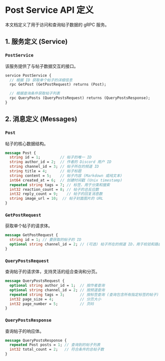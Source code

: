 # Post Service API 定义

本文档定义了用于访问和查询帖子数据的 gRPC 服务。

## 1. 服务定义 (Service)

### `PostService`

该服务提供了与帖子数据交互的接口。

```protobuf
service PostService {
  // 根据 ID 获取单个帖子的详细信息
  rpc GetPost (GetPostRequest) returns (Post);

  // 根据查询条件获取帖子列表
  rpc QueryPosts (QueryPostsRequest) returns (QueryPostsResponse);
}
```

## 2. 消息定义 (Messages)

### `Post`

帖子的核心数据结构。

```protobuf
message Post {
  string id = 1;         // 帖子的唯一 ID
  string author_id = 2;  // 作者的 Discord 用户 ID
  string channel_id = 3; // 帖子所在的频道 ID
  string title = 4;      // 帖子标题
  string content = 5;    // 帖子内容 (Markdown 或纯文本)
  int64 created_at = 6;  // 创建时间戳 (Unix timestamp)
  repeated string tags = 7; // 标签，用于分类和搜索
  int32 reaction_count = 8; // 帖子的总反应数
  int32 reply_count = 9;    // 帖子的回复消息数
  string image_url = 10;  // 帖子封面图片的 URL
}
```

### `GetPostRequest`

获取单个帖子的请求体。

```protobuf
message GetPostRequest {
  string id = 1; // 要获取的帖子的 ID
  optional string channel_id = 2; // (可选) 帖子所在的频道 ID，用于校验和路由
}
```

### `QueryPostsRequest`

查询帖子的请求体，支持灵活的组合查询和分页。

```protobuf
message QueryPostsRequest {
  optional string author_id = 1;  // 按作者查询
  optional string channel_id = 2; // 按频道查询
  repeated string tags = 3;       // 按标签查询 (查询包含所有指定标签的帖子)
  int32 page_size = 4;            // 分页大小
  int32 page_number = 5;          // 页码
}
```

### `QueryPostsResponse`

查询帖子的响应体。

```protobuf
message QueryPostsResponse {
  repeated Post posts = 1; // 查询到的帖子列表
  int32 total_count = 2;   // 符合条件的总帖子数
}